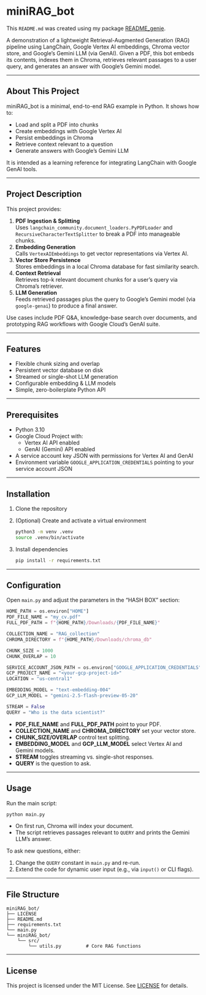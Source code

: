 # miniRAG_bot

This `README.md` was created using my package [README_genie](https://github.com/browshanravan/README_genie).

A demonstration of a lightweight Retrieval-Augmented Generation (RAG) pipeline using LangChain, Google Vertex AI embeddings, Chroma vector store, and Google’s Gemini LLM (via GenAI). Given a PDF, this bot embeds its contents, indexes them in Chroma, retrieves relevant passages to a user query, and generates an answer with Google’s Gemini model.

---

## About This Project

miniRAG_bot is a minimal, end-to-end RAG example in Python. It shows how to:

- Load and split a PDF into chunks  
- Create embeddings with Google Vertex AI  
- Persist embeddings in Chroma  
- Retrieve context relevant to a question  
- Generate answers with Google’s Gemini LLM  

It is intended as a learning reference for integrating LangChain with Google GenAI tools.

---

## Project Description

This project provides:

1. **PDF Ingestion & Splitting**  
   Uses `langchain_community.document_loaders.PyPDFLoader` and `RecursiveCharacterTextSplitter` to break a PDF into manageable chunks.
2. **Embedding Generation**  
   Calls `VertexAIEmbeddings` to get vector representations via Vertex AI.
3. **Vector Store Persistence**  
   Stores embeddings in a local Chroma database for fast similarity search.
4. **Context Retrieval**  
   Retrieves top-k relevant document chunks for a user’s query via Chroma’s retriever.
5. **LLM Generation**  
   Feeds retrieved passages plus the query to Google’s Gemini model (via `google-genai`) to produce a final answer.

Use cases include PDF Q&A, knowledge-base search over documents, and prototyping RAG workflows with Google Cloud’s GenAI suite.

---

## Features

- Flexible chunk sizing and overlap  
- Persistent vector database on disk  
- Streamed or single-shot LLM generation  
- Configurable embedding & LLM models  
- Simple, zero-boilerplate Python API  

---

## Prerequisites

- Python 3.10
- Google Cloud Project with:
  - Vertex AI API enabled  
  - GenAI (Gemini) API enabled  
- A service account key JSON with permissions for Vertex AI and GenAI  
- Environment variable `GOOGLE_APPLICATION_CREDENTIALS` pointing to your service account JSON  

---

## Installation

1. Clone the repository  
2. (Optional) Create and activate a virtual environment  

   ```bash
   python3 -m venv .venv
   source .venv/bin/activate
   ```

3. Install dependencies  

   ```bash
   pip install -r requirements.txt
   ```

---

## Configuration

Open `main.py` and adjust the parameters in the “HASH BOX” section:

```python
HOME_PATH = os.environ["HOME"]
PDF_FILE_NAME = "my_cv.pdf"
FULL_PDF_PATH = f"{HOME_PATH}/Downloads/{PDF_FILE_NAME}"

COLLECTION_NAME = "RAG_collection"
CHROMA_DIRECTORY = f"{HOME_PATH}/Downloads/chroma_db"

CHUNK_SIZE = 1000
CHUNK_OVERLAP = 10

SERVICE_ACCOUNT_JSON_PATH = os.environ["GOOGLE_APPLICATION_CREDENTIALS"]
GCP_PROJECT_NAME = "<your-gcp-project-id>"
LOCATION = "us-central1"

EMBEDDING_MODEL = "text-embedding-004"
GCP_LLM_MODEL = "gemini-2.5-flash-preview-05-20"

STREAM = False
QUERY = "Who is the data scientist?"
```

- **PDF_FILE_NAME** and **FULL_PDF_PATH** point to your PDF.  
- **COLLECTION_NAME** and **CHROMA_DIRECTORY** set your vector store.  
- **CHUNK_SIZE/OVERLAP** control text splitting.  
- **EMBEDDING_MODEL** and **GCP_LLM_MODEL** select Vertex AI and Gemini models.  
- **STREAM** toggles streaming vs. single-shot responses.  
- **QUERY** is the question to ask.

---

## Usage

Run the main script:

```bash
python main.py
```

- On first run, Chroma will index your document.
- The script retrieves passages relevant to `QUERY` and prints the Gemini LLM’s answer.

To ask new questions, either:
1. Change the `QUERY` constant in `main.py` and re-run.  
2. Extend the code for dynamic user input (e.g., via `input()` or CLI flags).

---

## File Structure

```
miniRAG_bot/
├── LICENSE
├── README.md
├── requirements.txt
└── main.py
└── miniRAG_bot/
    └── src/
        └── utils.py         # Core RAG functions
```

---

## License

This project is licensed under the MIT License. See [LICENSE](LICENSE) for details.